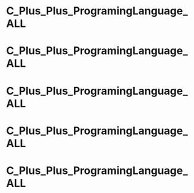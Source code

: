 # C_Plus_Plus_ProgramingLanguage_ALL
# C_Plus_Plus_ProgramingLanguage_ALL
# C_Plus_Plus_ProgramingLanguage_ALL
# C_Plus_Plus_ProgramingLanguage_ALL
# C_Plus_Plus_ProgramingLanguage_ALL

